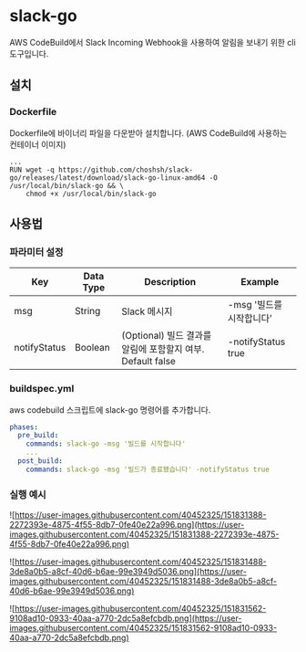 # slack-go

AWS CodeBuild에서 Slack Incoming Webhook을 사용하여 알림을 보내기 위한 cli 도구입니다.

## 설치

### Dockerfile

Dockerfile에 바이너리 파일을 다운받아 설치합니다. (AWS CodeBuild에 사용하는 컨테이너 이미지)

```docker
...
RUN wget -q https://github.com/choshsh/slack-go/releases/latest/download/slack-go-linux-amd64 -O /usr/local/bin/slack-go && \
    chmod +x /usr/local/bin/slack-go
```

## 사용법

### 파라미터 설정

| Key | Data Type | Description | Example |
| --- | --- | --- | --- |
| msg | String | Slack 메시지 | -msg '빌드를 시작합니다’ |
| notifyStatus | Boolean | (Optional) 빌드 결과를 알림에 포함할지 여부. Default false | -notifyStatus true |

### buildspec.yml

aws codebuild 스크립트에 slack-go 명령어를 추가합니다.

```yaml
phases:
  pre_build:
    commands: slack-go -msg '빌드를 시작합니다'
	...
  post_build:
    commands: slack-go -msg '빌드가 종료됐습니다' -notifyStatus true
```

### 실행 예시

![https://user-images.githubusercontent.com/40452325/151831388-2272393e-4875-4f55-8db7-0fe40e22a996.png](https://user-images.githubusercontent.com/40452325/151831388-2272393e-4875-4f55-8db7-0fe40e22a996.png)

![https://user-images.githubusercontent.com/40452325/151831488-3de8a0b5-a8cf-40d6-b6ae-99e3949d5036.png](https://user-images.githubusercontent.com/40452325/151831488-3de8a0b5-a8cf-40d6-b6ae-99e3949d5036.png)

![https://user-images.githubusercontent.com/40452325/151831562-9108ad10-0933-40aa-a770-2dc5a8efcbdb.png](https://user-images.githubusercontent.com/40452325/151831562-9108ad10-0933-40aa-a770-2dc5a8efcbdb.png)